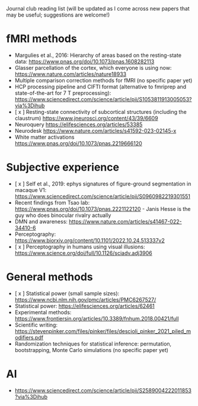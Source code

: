 Journal club reading list (will be updated as I come across new papers that may be useful; suggestions are welcome!)
# fMRI methods
- Margulies et al., 2016: Hierarchy of areas based on the resting-state data: https://www.pnas.org/doi/10.1073/pnas.1608282113
- Glasser parcellation of the cortex, which everyone is using now: https://www.nature.com/articles/nature18933
- Multiple comparison correction methods for fMRI (no specific paper yet)
- HCP processing pipeline and CIFTI format (alternative to fmriprep and state-of-the-art for 7 T preprocessing): https://www.sciencedirect.com/science/article/pii/S1053811913005053?via%3Dihub
- [ x ] Resting-state connectivity of subcortical structures (including the claustrum) https://www.jneurosci.org/content/43/39/6609
- Neuroquery https://elifesciences.org/articles/53385
- Neurodesk https://www.nature.com/articles/s41592-023-02145-x
- White matter activations https://www.pnas.org/doi/10.1073/pnas.2219666120 
# Subjective experience
- [ x ] Self et al., 2019: ephys signatures of figure-ground segmentation in macaque V1: https://www.sciencedirect.com/science/article/pii/S0960982219301551
- Recent findings from Tsao lab: https://www.pnas.org/doi/10.1073/pnas.2221122120 - Janis Hesse is the guy who does binocular rivalry actually
- DMN and awareness: https://www.nature.com/articles/s41467-022-34410-6
- Perceptography: https://www.biorxiv.org/content/10.1101/2022.10.24.513337v2
- [ x ] Perceptography in humans using visual illusions: https://www.science.org/doi/full/10.1126/sciadv.adj3906
# General methods
- [ x ] Statistical power (small sample sizes): https://www.ncbi.nlm.nih.gov/pmc/articles/PMC6267527/
- Statistical power: https://elifesciences.org/articles/62461
- Experimental methods: https://www.frontiersin.org/articles/10.3389/fnhum.2018.00421/full
- Scientific writing: https://stevenpinker.com/files/pinker/files/descioli_pinker_2021_piled_modifiers.pdf
- Randomization techniques for statistical inference: permutation, bootstrapping, Monte Carlo simulations (no specific paper yet)
# AI
- https://www.sciencedirect.com/science/article/pii/S2589004222011853?via%3Dihub
